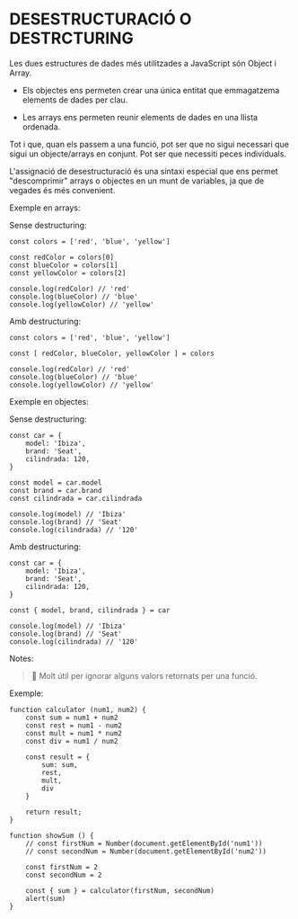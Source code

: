 # **DESESTRUCTURACIÓ O DESTRCTURING**

Les dues estructures de dades més utilitzades a JavaScript són Object i Array.

- Els objectes ens permeten crear una única entitat que emmagatzema elements de dades per clau.

- Les arrays ens permeten reunir elements de dades en una llista ordenada.

Tot i que, quan els passem a una funció, pot ser que no sigui necessari que sigui un objecte/arrays en conjunt. Pot ser que necessiti peces individuals.

L'assignació de desestructuració és una sintaxi especial que ens permet "descomprimir" arrays o objectes en un munt de variables, ja que de vegades és més convenient.

Exemple en arrays: 

Sense destructuring:
```
const colors = ['red', 'blue', 'yellow']

const redColor = colors[0]
const blueColor = colors[1]
const yellowColor = colors[2]

console.log(redColor) // 'red'
console.log(blueColor) // 'blue'
console.log(yellowColor) // 'yellow'
```

Amb destructuring:
```
const colors = ['red', 'blue', 'yellow']

const [ redColor, blueColor, yellowColor ] = colors

console.log(redColor) // 'red'
console.log(blueColor) // 'blue'
console.log(yellowColor) // 'yellow'
```

Exemple en objectes: 

Sense destructuring:
```
const car = {
    model: 'Ibiza',
    brand: 'Seat',
    cilindrada: 120,
}

const model = car.model
const brand = car.brand
const cilindrada = car.cilindrada

console.log(model) // 'Ibiza'
console.log(brand) // 'Seat'
console.log(cilindrada) // '120'
```

Amb destructuring:
```
const car = {
    model: 'Ibiza',
    brand: 'Seat',
    cilindrada: 120,
}

const { model, brand, cilindrada } = car

console.log(model) // 'Ibiza'
console.log(brand) // 'Seat'
console.log(cilindrada) // '120'
```

Notes:
> 🚨 Molt útil per ignorar alguns valors retornats per una funció.

Exemple:

```
function calculator (num1, num2) {
    const sum = num1 + num2
    const rest = num1 - num2
    const mult = num1 * num2
    const div = num1 / num2

    const result = {
        sum: sum,
        rest,
        mult,
        div
    }

    return result;
}

function showSum () {
    // const firstNum = Number(document.getElementById('num1')) 
    // const secondNum = Number(document.getElementById('num2'))

    const firstNum = 2
    const secondNum = 2

    const { sum } = calculator(firstNum, secondNum)
    alert(sum)
}

```